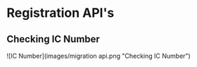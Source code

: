 # Registration API's

## Checking IC Number 

![IC Number](images/migration api.png "Checking IC Number")
